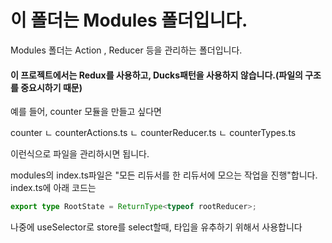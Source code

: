 # 이 폴더는 Modules 폴더입니다.

Modules 폴더는 Action , Reducer 등을 관리하는 폴더입니다.

#### 이 프로젝트에서는 Redux를 사용하고, Ducks패턴을 사용하지 않습니다.(파일의 구조를 중요시하기 때문)

예를 들어, counter 모듈을 만들고 싶다면

counter
ㄴ counterActions.ts
ㄴ counterReducer.ts
ㄴ counterTypes.ts

이런식으로 파일을 관리하시면 됩니다.

modules의 index.ts파일은 "모든 리듀서를 한 리듀서에 모으는 작업을 진행"합니다.
index.ts에 아래 코드는

```typescript
export type RootState = ReturnType<typeof rootReducer>;
```

나중에 useSelector로 store를 select할때, 타입을 유추하기 위해서 사용합니다
